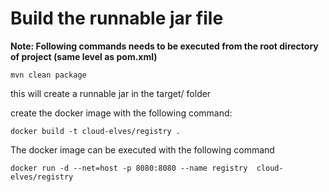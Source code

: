 # Build the runnable jar file

**Note: Following commands needs to be executed from the root directory of project (same level as pom.xml)**
```
mvn clean package
```

this will create a runnable jar in the target/ folder

create the docker image with the following command:

```
docker build -t cloud-elves/registry .
```

The docker image can be executed with the following command

```
docker run -d --net=host -p 8080:8080 --name registry  cloud-elves/registry
```
